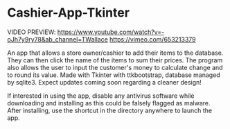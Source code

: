 # Cashier-App-Tkinter
VIDEO PREVIEW: 
https://www.youtube.com/watch?v=-oJh7y9ry78&ab_channel=TWallace
https://vimeo.com/653213379

An app that allows a store owner/cashier to add their items to the database. They can then click the name of the items to sum their prices. The program also allows the user to input the customer's money to calculate change and to round its value. Made with Tkinter with ttkbootstrap, database managed by sqlite3. Expect updates coming soon regarding a cleaner design! 

If interested in using the app, disable any antivirus software while downloading and installing as this could be falsely flagged as malware.
After installing, use the shortcut in the directory anywhere to launch the app. 
